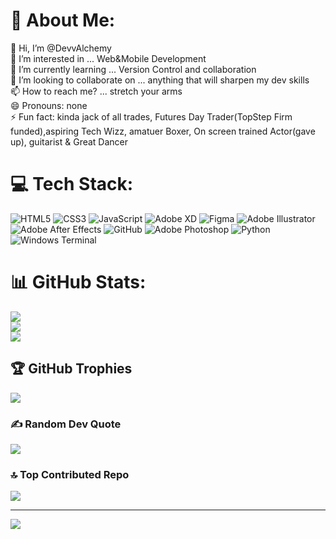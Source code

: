 # 💫 About Me:
👋 Hi, I’m @DevvAlchemy<br>👀 I’m interested in ... Web&Mobile Development<br>🌱 I’m currently learning ... Version Control and collaboration<br>💞️ I’m looking to collaborate on ... anything that will sharpen my dev skills<br>📫 How to reach me? ... stretch your arms<br>😄 Pronouns: none<br>⚡ Fun fact: kinda jack of all trades, Futures Day Trader(TopStep Firm funded),aspiring Tech Wizz, amatuer Boxer, On screen trained Actor(gave up), guitarist & Great Dancer<br>


# 💻 Tech Stack:
![HTML5](https://img.shields.io/badge/html5-%23E34F26.svg?style=for-the-badge&logo=html5&logoColor=white) ![CSS3](https://img.shields.io/badge/css3-%231572B6.svg?style=for-the-badge&logo=css3&logoColor=white) ![JavaScript](https://img.shields.io/badge/javascript-%23323330.svg?style=for-the-badge&logo=javascript&logoColor=%23F7DF1E) ![Adobe XD](https://img.shields.io/badge/Adobe%20XD-470137?style=for-the-badge&logo=Adobe%20XD&logoColor=#FF61F6) ![Figma](https://img.shields.io/badge/figma-%23F24E1E.svg?style=for-the-badge&logo=figma&logoColor=white) ![Adobe Illustrator](https://img.shields.io/badge/adobe%20illustrator-%23FF9A00.svg?style=for-the-badge&logo=adobe%20illustrator&logoColor=white) ![Adobe After Effects](https://img.shields.io/badge/Adobe%20After%20Effects-9999FF.svg?style=for-the-badge&logo=Adobe%20After%20Effects&logoColor=white) ![GitHub](https://img.shields.io/badge/github-%23121011.svg?style=for-the-badge&logo=github&logoColor=white) ![Adobe Photoshop](https://img.shields.io/badge/adobe%20photoshop-%2331A8FF.svg?style=for-the-badge&logo=adobe%20photoshop&logoColor=white) ![Python](https://img.shields.io/badge/python-3670A0?style=for-the-badge&logo=python&logoColor=ffdd54) ![Windows Terminal](https://img.shields.io/badge/Windows%20Terminal-%234D4D4D.svg?style=for-the-badge&logo=windows-terminal&logoColor=white)
# 📊 GitHub Stats:
![](https://github-readme-stats.vercel.app/api?username=devvalchemy&theme=monokai&hide_border=false&include_all_commits=false&count_private=false)<br/>
![](https://github-readme-streak-stats.herokuapp.com/?user=devvalchemy&theme=monokai&hide_border=false)<br/>
![](https://github-readme-stats.vercel.app/api/top-langs/?username=devvalchemy&theme=monokai&hide_border=false&include_all_commits=false&count_private=false&layout=compact)

## 🏆 GitHub Trophies
![](https://github-profile-trophy.vercel.app/?username=devvalchemy&theme=radical&no-frame=false&no-bg=true&margin-w=4)

### ✍️ Random Dev Quote
![](https://quotes-github-readme.vercel.app/api?type=horizontal&theme=radical)

### 🔝 Top Contributed Repo
![](https://github-contributor-stats.vercel.app/api?username=devvalchemy&limit=5&theme=dark&combine_all_yearly_contributions=true)

---
[![](https://visitcount.itsvg.in/api?id=devvalchemy&icon=8&color=4)](https://visitcount.itsvg.in)

<!-- Proudly created with GPRM ( https://gprm.itsvg.in ) -->

